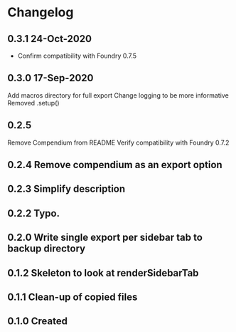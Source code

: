 # Changelog

## 0.3.1 24-Oct-2020
- Confirm compatibility with Foundry 0.7.5

## 0.3.0 17-Sep-2020
Add macros directory for full export
Change logging to be more informative
Removed .setup()

## 0.2.5    
Remove Compendium from README
Verify compatibility with Foundry 0.7.2

## 0.2.4 Remove compendium as an export option

## 0.2.3 Simplify description

## 0.2.2 Typo.

## 0.2.0 Write single export per sidebar tab to backup directory

## 0.1.2 Skeleton to look at renderSidebarTab

## 0.1.1 Clean-up of copied files

## 0.1.0 Created
